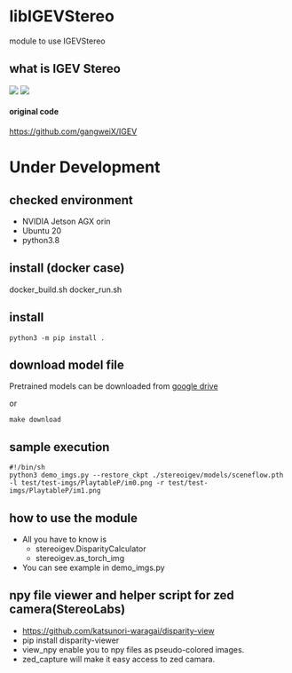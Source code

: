 # libIGEVStereo
module to use IGEVStereo

## what is IGEV Stereo
![](doc/demo-imgs.png)
![](doc/IGEV-Stereo.png)
#### original code 
https://github.com/gangweiX/IGEV

# Under Development

## checked environment
- NVIDIA Jetson AGX orin
- Ubuntu 20
- python3.8

## install (docker case)
docker_build.sh
docker_run.sh

## install 
```commandline
python3 -m pip install .
```

## download model file
Pretrained models can be downloaded from [google drive](https://drive.google.com/drive/folders/1SsMHRyN7808jDViMN1sKz1Nx-71JxUuz?usp=share_link)

or
```commandline
make download
```

## sample execution
```commandline
#!/bin/sh
python3 demo_imgs.py --restore_ckpt ./stereoigev/models/sceneflow.pth -l test/test-imgs/PlaytableP/im0.png -r test/test-imgs/PlaytableP/im1.png
```
 
## how to use the module
- All you have to know is
  - stereoigev.DisparityCalculator
  - stereoigev.as_torch_img
- You can see example in demo_imgs.py

## npy file viewer and helper script for zed camera(StereoLabs)
- https://github.com/katsunori-waragai/disparity-view
- pip install disparity-viewer
- view_npy enable you to npy files as pseudo-colored images.
- zed_capture will make it easy access to zed camara.
